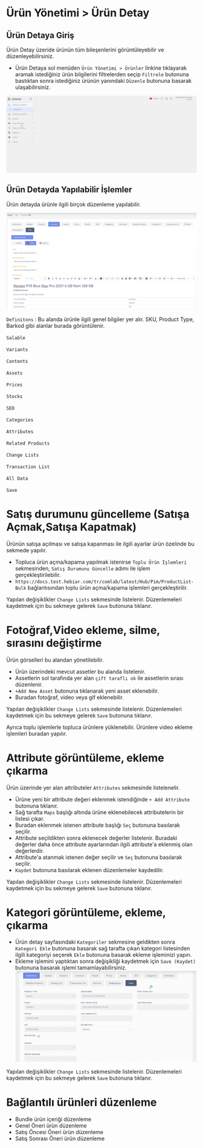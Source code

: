 # Ürün Yönetimi > Ürün Detay

## Ürün Detaya Giriş

Ürün Detay üzeride ürünün tüm bileşenlerini görüntüleyebilir ve düzenleyebilirsiniz.

* Ürün Detaya sol menüden `Ürün Yönetimi > Ürünler` linkine tıklayarak aramak istediğiniz ürün bilgilerini filtrelerden seçip `Filtrele` butonuna bastıktan sonra istediğiniz ürünün yanındaki `Düzenle` butonuna basarak ulaşabilirsiniz.
    
![screenshot](../../../m/hub/pim/productlist.gif)


##  Ürün Detayda Yapılabilir İşlemler 

Ürün detayda ürünle ilgili birçok düzenleme yapılabilir. 

![screenshot](../../../m/hub/pim/productdetail-content.png)

`Definitons` : Bu alanda ürünle ilgili genel bilgiler yer alır. SKU, Product Type, Barkod gibi alanlar burada görüntülenir. 

`Salable` 

`Variants`

`Contents`

`Assets`

`Prices`

`Stocks`

`SEO`

`Categories`

`Attributes`

`Related Products`

`Change Lists`

`Transaction List`

`All Data`

`Save`

# Satış durumunu güncelleme (Satışa Açmak,Satışa Kapatmak)

Ürünün satışa açılması ve satışa kapanması ile ilgili ayarlar ürün özelinde bu sekmede yapılır.

* Topluca ürün açma/kapama yapılmak istenirse `Toplu Ürün İşlemleri` sekmesinden, `Satış Durumunu Güncelle` adımı ile işlem gerçekleştirilebilir. 
* `https://docs.test.hebiar.com/tr/comlab/latest/Hub/Pim/ProductList-Bulk` bağlantısından toplu ürün açma/kapama işlemleri gerçekleştirilir.
 
Yapılan değişiklikler `Change Lists` sekmesinde listelenir. Düzenlemeleri kaydetmek için bu sekmeye gelerek `Save` butonuna tıklanır. 

# Fotoğraf,Video ekleme, silme, sırasını değiştirme

Ürün görselleri bu alandan yönetilebilir. 

* Ürün üzerindeki mevcut assetler bu alanda listelenir.
* Assetlerin sol tarafında yer alan `çift taraflı ok` ile assetlerin sırası düzenlenir.
* `+Add New Asset` butonuna tıklanarak yeni asset eklenebilir.
* Buradan fotoğraf, video veya gif eklenebilir.

Yapılan değişiklikler `Change Lists` sekmesinde listelenir. Düzenlemeleri kaydetmek için bu sekmeye gelerek `Save` butonuna tıklanır. 

Ayrıca toplu işlemlerle topluca ürünlere yüklenebilir. Ürünlere video ekleme işlemleri buradan yapılır. 

# Attribute görüntüleme, ekleme çıkarma 

Ürün üzerinde yer alan attributeler `Attributes` sekmesinde listelenelir. 

* Ürüne yeni bir attribute değeri eklenmek istendiğinde `+ Add Attribute` butonuna tıklanır.
* Sağ tarafta `Maps` başlığı altında ürüne eklenebilecek attributelerin bir listesi çıkar.
* Buradan eklenmek istenen attribute başlığı `Seç` butonuna basılarak seçilir.
* Attribute seçildikten sonra eklenecek değerler listelenir. Buradaki değerler daha önce attribute ayarlarından ilgili attribute'a eklenmiş olan değerlerdir.
* Attribute'a atanmak istenen değer seçilir ve `Seç` butonuna basılarak seçilir.
* `Kaydet` butonuna basılarak eklenen düzenlemeler kaydedilir.

Yapılan değişiklikler `Change Lists` sekmesinde listelenir. Düzenlemeleri kaydetmek için bu sekmeye gelerek `Save` butonuna tıklanır. 
  
  
# Kategori görüntüleme, ekleme, çıkarma 
* Ürün detay sayfasındaki `Kategoriler` sekmesine geldikten sonra `Kategori Ekle` butonuna basarak sağ tarafta çıkan kategori listesinden ilgili kategoriyi seçerek `Ekle` butonuna basarak ekleme işleminizi yapın.
* Ekleme işlemini yaptıktan sonra değişikliği kaydetmek için `Save (Kaydet)` butonuna basarak işlemi tamamlayabilirsiniz.
![screenshot](../../../m/hub/pim/productdetail_addcategory.gif)

Yapılan değişiklikler `Change Lists` sekmesinde listelenir. Düzenlemeleri kaydetmek için bu sekmeye gelerek `Save` butonuna tıklanır. 

# Bağlantılı ürünleri düzenleme
* Bundle ürün içeriği düzenleme
* Genel Öneri ürün düzenleme
* Satış Öncesi Öneri ürün düzenleme
* Satış Sonrası Öneri ürün düzenleme
